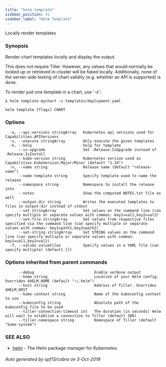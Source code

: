 ```yaml
---
title: "helm template"
sidebar_position: 41
sidebar_label: "Helm Template"
---
```

Locally render templates

### Synopsis


Render chart templates locally and display the output.

This does not require Tiller. However, any values that would normally be
looked up or retrieved in-cluster will be faked locally. Additionally, none
of the server-side testing of chart validity (e.g. whether an API is supported)
is done.

To render just one template in a chart, use '-x':

	$ helm template mychart -x templates/deployment.yaml


```
helm template [flags] CHART
```

### Options

```
  -a, --api-versions stringArray   Kubernetes api versions used for Capabilities.APIVersions
  -x, --execute stringArray        Only execute the given templates
  -h, --help                       help for template
      --is-upgrade                 Set .Release.IsUpgrade instead of .Release.IsInstall
      --kube-version string        Kubernetes version used as Capabilities.KubeVersion.Major/Minor (default "1.14")
  -n, --name string                Release name (default "release-name")
      --name-template string       Specify template used to name the release
      --namespace string           Namespace to install the release into
      --notes                      Show the computed NOTES.txt file as well
      --output-dir string          Writes the executed templates to files in output-dir instead of stdout
      --set stringArray            Set values on the command line (can specify multiple or separate values with commas: key1=val1,key2=val2)
      --set-file stringArray       Set values from respective files specified via the command line (can specify multiple or separate values with commas: key1=path1,key2=path2)
      --set-string stringArray     Set STRING values on the command line (can specify multiple or separate values with commas: key1=val1,key2=val2)
  -f, --values valueFiles          Specify values in a YAML file (can specify multiple) (default [])
```

### Options inherited from parent commands

```
      --debug                           Enable verbose output
      --home string                     Location of your Helm config. Overrides $HELM_HOME (default "~/.helm")
      --host string                     Address of Tiller. Overrides $HELM_HOST
      --kube-context string             Name of the kubeconfig context to use
      --kubeconfig string               Absolute path of the kubeconfig file to be used
      --tiller-connection-timeout int   The duration (in seconds) Helm will wait to establish a connection to Tiller (default 300)
      --tiller-namespace string         Namespace of Tiller (default "kube-system")
```

### SEE ALSO

* [helm](helm.md)	 - The Helm package manager for Kubernetes.

###### Auto generated by spf13/cobra on 3-Oct-2019
